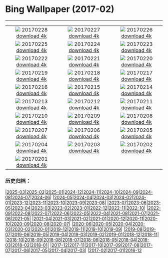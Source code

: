 # Bing Wallpaper (2017-02)
**************
| | | |
| :----: | :----: | :----: |
| ![](https://www.bing.com/az/hprichbg/rb/BrassBandTrumpet_EN-US8703910231_1920x1080.jpg) 20170228 [download 4k](https://www.bing.com/az/hprichbg/rb/BrassBandTrumpet_EN-US8703910231_UHD.jpg) | ![](https://www.bing.com/az/hprichbg/rb/RiverOtters_EN-US9287285757_1920x1080.jpg) 20170227 [download 4k](https://www.bing.com/az/hprichbg/rb/RiverOtters_EN-US9287285757_UHD.jpg) | ![](https://www.bing.com/az/hprichbg/rb/GriffithPark_EN-US9871772537_1920x1080.jpg) 20170226 [download 4k](https://www.bing.com/az/hprichbg/rb/GriffithPark_EN-US9871772537_UHD.jpg) |
| ![](https://www.bing.com/az/hprichbg/rb/Hoatzin_EN-US7399160373_1920x1080.jpg) 20170225 [download 4k](https://www.bing.com/az/hprichbg/rb/Hoatzin_EN-US7399160373_UHD.jpg) | ![](https://www.bing.com/az/hprichbg/rb/ShengshanIsland_EN-US13597723185_1920x1080.jpg) 20170224 [download 4k](https://www.bing.com/az/hprichbg/rb/ShengshanIsland_EN-US13597723185_UHD.jpg) | ![](https://www.bing.com/az/hprichbg/rb/ViennaOperaBall_EN-US10790748867_1920x1080.jpg) 20170223 [download 4k](https://www.bing.com/az/hprichbg/rb/ViennaOperaBall_EN-US10790748867_UHD.jpg) |
| ![](https://www.bing.com/az/hprichbg/rb/VenetianFortifications_EN-US11441159805_1920x1080.jpg) 20170222 [download 4k](https://www.bing.com/az/hprichbg/rb/VenetianFortifications_EN-US11441159805_UHD.jpg) | ![](https://www.bing.com/az/hprichbg/rb/MartianCrater_EN-US10486298774_1920x1080.jpg) 20170221 [download 4k](https://www.bing.com/az/hprichbg/rb/MartianCrater_EN-US10486298774_UHD.jpg) | ![](https://www.bing.com/az/hprichbg/rb/MtRushmoreFlyover_EN-US7019970534_1920x1080.jpg) 20170220 [download 4k](https://www.bing.com/az/hprichbg/rb/MtRushmoreFlyover_EN-US7019970534_UHD.jpg) |
| ![](https://www.bing.com/az/hprichbg/rb/TorronsuoSwamp_EN-US9405796291_1920x1080.jpg) 20170219 [download 4k](https://www.bing.com/az/hprichbg/rb/TorronsuoSwamp_EN-US9405796291_UHD.jpg) | ![](https://www.bing.com/az/hprichbg/rb/Vieste_EN-US8673772243_1920x1080.jpg) 20170218 [download 4k](https://www.bing.com/az/hprichbg/rb/Vieste_EN-US8673772243_UHD.jpg) | ![](https://www.bing.com/az/hprichbg/rb/PutoranaPlateau_EN-US11258355931_1920x1080.jpg) 20170217 [download 4k](https://www.bing.com/az/hprichbg/rb/PutoranaPlateau_EN-US11258355931_UHD.jpg) |
| ![](https://www.bing.com/az/hprichbg/rb/TwilightEpiphany_EN-US11612238738_1920x1080.jpg) 20170216 [download 4k](https://www.bing.com/az/hprichbg/rb/TwilightEpiphany_EN-US11612238738_UHD.jpg) | ![](https://www.bing.com/az/hprichbg/rb/ElephantsWalking_EN-US8959341729_1920x1080.jpg) 20170215 [download 4k](https://www.bing.com/az/hprichbg/rb/ElephantsWalking_EN-US8959341729_UHD.jpg) | ![](https://www.bing.com/az/hprichbg/rb/WilsonStump_EN-US9517346067_1920x1080.jpg) 20170214 [download 4k](https://www.bing.com/az/hprichbg/rb/WilsonStump_EN-US9517346067_UHD.jpg) |
| ![](https://www.bing.com/az/hprichbg/rb/HallwylfjelletSunset_EN-US9423796363_1920x1080.jpg) 20170213 [download 4k](https://www.bing.com/az/hprichbg/rb/HallwylfjelletSunset_EN-US9423796363_UHD.jpg) | ![](https://www.bing.com/az/hprichbg/rb/Cassiopea_EN-US10195421773_1920x1080.jpg) 20170212 [download 4k](https://www.bing.com/az/hprichbg/rb/Cassiopea_EN-US10195421773_UHD.jpg) | ![](https://www.bing.com/az/hprichbg/rb/TofinoBeach_EN-US10954116569_1920x1080.jpg) 20170211 [download 4k](https://www.bing.com/az/hprichbg/rb/TofinoBeach_EN-US10954116569_UHD.jpg) |
| ![](https://www.bing.com/az/hprichbg/rb/BoardmanOR_EN-US9942757658_1920x1080.jpg) 20170210 [download 4k](https://www.bing.com/az/hprichbg/rb/BoardmanOR_EN-US9942757658_UHD.jpg) | ![](https://www.bing.com/az/hprichbg/rb/LophophorusImpejanus_EN-US10253707270_1920x1080.jpg) 20170209 [download 4k](https://www.bing.com/az/hprichbg/rb/LophophorusImpejanus_EN-US10253707270_UHD.jpg) | ![](https://www.bing.com/az/hprichbg/rb/ItapuaLighthouse_EN-US11919129871_1920x1080.jpg) 20170208 [download 4k](https://www.bing.com/az/hprichbg/rb/ItapuaLighthouse_EN-US11919129871_UHD.jpg) |
| ![](https://www.bing.com/az/hprichbg/rb/UtahLakeSunrise_EN-US7904195051_1920x1080.jpg) 20170207 [download 4k](https://www.bing.com/az/hprichbg/rb/UtahLakeSunrise_EN-US7904195051_UHD.jpg) | ![](https://www.bing.com/az/hprichbg/rb/TowerofLight_EN-US11745498179_1920x1080.jpg) 20170206 [download 4k](https://www.bing.com/az/hprichbg/rb/TowerofLight_EN-US11745498179_UHD.jpg) | ![](https://www.bing.com/az/hprichbg/rb/VolunteerPoint_EN-US6724349323_1920x1080.jpg) 20170205 [download 4k](https://www.bing.com/az/hprichbg/rb/VolunteerPoint_EN-US6724349323_UHD.jpg) |
| ![](https://www.bing.com/az/hprichbg/rb/PadleyGorge_EN-US7869296365_1920x1080.jpg) 20170204 [download 4k](https://www.bing.com/az/hprichbg/rb/PadleyGorge_EN-US7869296365_UHD.jpg) | ![](https://www.bing.com/az/hprichbg/rb/PalaudelaMusica_EN-US12110358984_1920x1080.jpg) 20170203 [download 4k](https://www.bing.com/az/hprichbg/rb/PalaudelaMusica_EN-US12110358984_UHD.jpg) | ![](https://www.bing.com/az/hprichbg/rb/GrossglocknerMarmots_EN-US10564782105_1920x1080.jpg) 20170202 [download 4k](https://www.bing.com/az/hprichbg/rb/GrossglocknerMarmots_EN-US10564782105_UHD.jpg) |
| ![](https://www.bing.com/az/hprichbg/rb/NMAAHC_EN-US11886970780_1920x1080.jpg) 20170201 [download 4k](https://www.bing.com/az/hprichbg/rb/NMAAHC_EN-US11886970780_UHD.jpg) |  |  |

### 历史归档：

|[2025-03](/2025-03/2025-03.md)|[2025-02](/2025-02/2025-02.md)|[2025-01](/2025-01/2025-01.md)|[2024-12](/2024-12/2024-12.md)|[2024-11](/2024-11/2024-11.md)|[2024-10](/2024-10/2024-10.md)|[2024-09](/2024-09/2024-09.md)|[2024-08](/2024-08/2024-08.md)|[2024-07](/2024-07/2024-07.md)|[2024-06](/2024-06/2024-06.md)|
|[2024-05](/2024-05/2024-05.md)|[2024-04](/2024-04/2024-04.md)|[2024-03](/2024-03/2024-03.md)|[2024-02](/2024-02/2024-02.md)|[2024-01](/2024-01/2024-01.md)|[2023-12](/2023-12/2023-12.md)|[2023-11](/2023-11/2023-11.md)|[2023-10](/2023-10/2023-10.md)|[2023-09](/2023-09/2023-09.md)|[2023-08](/2023-08/2023-08.md)|
|[2023-07](/2023-07/2023-07.md)|[2023-06](/2023-06/2023-06.md)|[2023-05](/2023-05/2023-05.md)|[2023-04](/2023-04/2023-04.md)|[2023-03](/2023-03/2023-03.md)|[2023-02](/2023-02/2023-02.md)|[2023-01](/2023-01/2023-01.md)|[2022-12](/2022-12/2022-12.md)|[2022-11](/2022-11/2022-11.md)|[2022-10](/2022-10/2022-10.md)|
|[2022-09](/2022-09/2022-09.md)|[2022-08](/2022-08/2022-08.md)|[2022-07](/2022-07/2022-07.md)|[2022-06](/2022-06/2022-06.md)|[2022-05](/2022-05/2022-05.md)|[2022-04](/2022-04/2022-04.md)|[2021-08](/2021-08/2021-08.md)|[2021-07](/2021-07/2021-07.md)|[2021-06](/2021-06/2021-06.md)|[2021-05](/2021-05/2021-05.md)|
|[2021-04](/2021-04/2021-04.md)|[2021-03](/2021-03/2021-03.md)|[2021-02](/2021-02/2021-02.md)|[2021-01](/2021-01/2021-01.md)|[2020-12](/2020-12/2020-12.md)|[2020-11](/2020-11/2020-11.md)|[2020-10](/2020-10/2020-10.md)|[2020-09](/2020-09/2020-09.md)|[2020-08](/2020-08/2020-08.md)|[2020-07](/2020-07/2020-07.md)|
|[2020-06](/2020-06/2020-06.md)|[2020-05](/2020-05/2020-05.md)|[2020-04](/2020-04/2020-04.md)|[2020-03](/2020-03/2020-03.md)|[2020-02](/2020-02/2020-02.md)|[2020-01](/2020-01/2020-01.md)|[2019-12](/2019-12/2019-12.md)|[2019-11](/2019-11/2019-11.md)|[2019-10](/2019-10/2019-10.md)|[2019-09](/2019-09/2019-09.md)|
|[2019-08](/2019-08/2019-08.md)|[2019-07](/2019-07/2019-07.md)|[2019-06](/2019-06/2019-06.md)|[2019-05](/2019-05/2019-05.md)|[2019-04](/2019-04/2019-04.md)|[2019-03](/2019-03/2019-03.md)|[2019-02](/2019-02/2019-02.md)|[2019-01](/2019-01/2019-01.md)|[2018-12](/2018-12/2018-12.md)|[2018-11](/2018-11/2018-11.md)|
|[2018-10](/2018-10/2018-10.md)|[2018-09](/2018-09/2018-09.md)|[2018-08](/2018-08/2018-08.md)|[2018-07](/2018-07/2018-07.md)|[2018-06](/2018-06/2018-06.md)|[2018-05](/2018-05/2018-05.md)|[2018-04](/2018-04/2018-04.md)|[2018-03](/2018-03/2018-03.md)|[2018-02](/2018-02/2018-02.md)|[2018-01](/2018-01/2018-01.md)|
|[2017-12](/2017-12/2017-12.md)|[2017-11](/2017-11/2017-11.md)|[2017-10](/2017-10/2017-10.md)|[2017-09](/2017-09/2017-09.md)|[2017-08](/2017-08/2017-08.md)|[2017-07](/2017-07/2017-07.md)|[2017-06](/2017-06/2017-06.md)|[2017-05](/2017-05/2017-05.md)|[2017-04](/2017-04/2017-04.md)|[2017-03](/2017-03/2017-03.md)|
|[2017-02](/2017-02/2017-02.md)|[2017-01](/2017-01/2017-01.md)|[2016-12](/2016-12/2016-12.md)